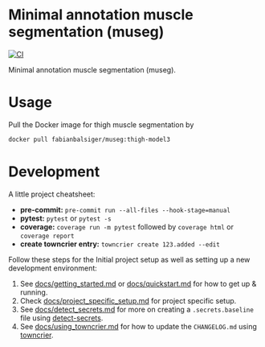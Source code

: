 # Minimal annotation muscle segmentation (museg)

[![CI](https://github.com/fabianbalsiger/minimal-annotation-muscle-segmentation/actions/workflows/main.yaml/badge.svg)](https://github.com/fabianbalsiger/minimal-annotation-muscle-segmentation/actions/workflows/main.yaml)

Minimal annotation muscle segmentation (museg).

# Usage

Pull the Docker image for thigh muscle segmentation by

```bash
docker pull fabianbalsiger/museg:thigh-model3
```

# Development

A little project cheatsheet:

  - **pre-commit:** `pre-commit run --all-files --hook-stage=manual`
  - **pytest:** `pytest` or `pytest -s`
  - **coverage:** `coverage run -m pytest` followed by `coverage html` or `coverage report`
  - **create towncrier entry:** `towncrier create 123.added --edit`


Follow these steps for the Initial project setup as well as setting up a new development environment:

1. See [docs/getting_started.md](docs/getting_started.md) or [docs/quickstart.md](docs/quickstart.md)
   for how to get up & running.
2. Check [docs/project_specific_setup.md](docs/project_specific_setup.md) for project specific setup.
3. See [docs/detect_secrets.md](docs/detect_secrets.md) for more on creating a `.secrets.baseline`
   file using [detect-secrets](https://github.com/Yelp/detect-secrets).
4. See [docs/using_towncrier.md](docs/using_towncrier.md) for how to update the `CHANGELOG.md`
   using [towncrier](https://github.com/twisted/towncrier).
